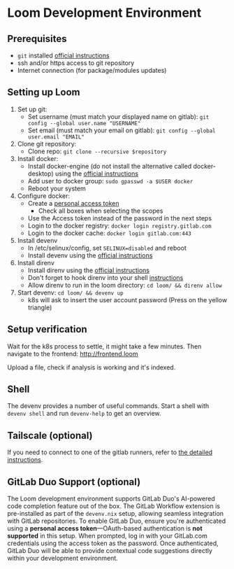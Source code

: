 # Loom Development Environment

## Prerequisites

- `git` installed [official instructions](https://git-scm.com/book/en/v2/Getting-Started-Installing-Git)
- ssh and/or https access to git repository
- Internet connection (for package/modules updates)

## Setting up Loom

1. Set up git:
   - Set username (must match your displayed name on gitlab):
   `git config --global user.name "USERNAME"`
   - Set email (must match your email on gitlab):
   `git config --global user.email "EMAIL"`
2. Clone git repository:
   - Clone repo: `git clone --recursive $repository`
3. Install docker:
   - Install docker-engine (do not install the alternative called docker-desktop) using the [official instructions](https://docs.docker.com/engine/install/)
   - Add user to docker group: `sudo gpasswd -a $USER docker`
   - Reboot your system
4. Configure docker:
   - Create a [personal access token](https://docs.gitlab.com/ee/user/profile/personal_access_tokens.html#create-a-personal-access-token)
      - Check all boxes when selecting the scopes
   - Use the Access token instead of the password in the next steps
   - Login to the docker registry: `docker login registry.gitlab.com`
   - Login to the docker cache: `docker login gitlab.com:443`
5. Install devenv
   - In /etc/selinux/config, set `SELINUX=disabled` and reboot
   - Install devenv using the [official instructions](https://devenv.sh/getting-started/)
6. Install direnv
   - Install direnv using the [official instructions](https://direnv.net/docs/installation.html)
   - Don't forget to hook direnv into your shell [instructions](https://direnv.net/docs/hook.html)
   - Allow direnv to run in the loom directory: `cd loom/ && direnv allow`
7. Start devenv: `cd loom/ && devenv up`
   - k8s will ask to insert the user account password (Press on the yellow triangle)

## Setup verification

Wait for the k8s process to settle, it might take a few minutes.
Then navigate to the frontend: <http://frontend.loom>

Upload a file, check if analysis is working and it's indexed.

## Shell

The devenv provides a number of useful commands.
Start a shell with `devenv shell` and run `devenv-help` to get an overview.

## Tailscale (optional)

If you need to connect to one of the gitlab runners, refer to [the detailed instructions](./tailscale.md).

## GitLab Duo Support (optional)

The Loom development environment supports GitLab Duo's AI-powered code completion feature
out of the box. The GitLab Workflow extension is pre-installed as part of the `devenv.nix`
setup, allowing seamless integration with GitLab repositories. To enable GitLab Duo, ensure
you're authenticated using a **personal access token**—OAuth-based authentication is
**not supported** in this setup. When prompted, log in with your GitLab.com credentials
using the access token as the password. Once authenticated, GitLab Duo will be able to
provide contextual code suggestions directly within your development environment.
